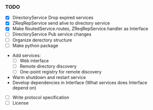 ### TODO

* [x] DirectoryService Drop expired services
* [x] ZReqRepService send alive to directory service
* [x] Make RoutedService.routes, ZReqRepService.handler as Interface
* [ ] DirectoryService Pub service changes
* [ ] Organize derectory structure
* [ ] Make python package
* Add services:
    * [ ] Web interface
    * [ ] Remote directory discovery
    * [ ] One-point registry for remote discovery
* Warm shutdown and restart service
* Develop dependencies in Interface (What services does Interface depend on)
* [ ] Write protocol specification
* [ ] License
